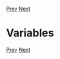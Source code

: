 [Prev](basics.md) [Next](autovariables.md)

# Variables

[Prev](basics.md) [Next](autovariables.md)
